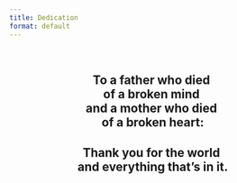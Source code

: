 ```yaml
---
title: Dedication
format: default
---
```


<br>
<center>
<p>
<h2><b>To a father who died<br>of a broken mind<br>and a mother who died<br>&nbsp;of a broken heart:</b></h2>
</p>
<p>
<h2><b>Thank you for the world<br>&nbsp;and everything that’s in it.</b></h2>
</p>
</center>
<br>
